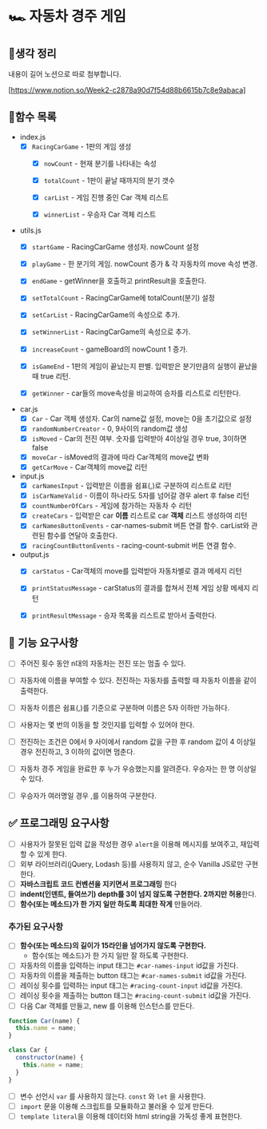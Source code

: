 # 🏎️ 자동차 경주 게임

## 📌생각 정리
내용이 길어 노션으로 따로 첨부합니다.

[https://www.notion.so/Week2-c2878a90d7f54d88b6615b7c8e9abaca]

## 📌함수 목록
- index.js
    - [x] `RacingCarGame` - 1판의 게임 생성
      - [x] `nowCount` - 현재 분기를 나타내는 속성
      - [x] `totalCount` - 1판이 끝날 때까지의 분기 갯수 
      - [x] `carList` - 게임 진행 중인 Car 객체 리스트
      - [x] `winnerList` - 우승자 Car 객체 리스트 


- utils.js
  - [x] `startGame` - RacingCarGame 생성자. nowCount 설정  
  - [x] `playGame` - 한 분기의 게임. nowCount 증가 & 각 자동차의 move 속성 변경.
  - [x] `endGame` - getWinner을 호출하고 printResult을 호출한다. 
  - [x] `setTotalCount` - RacingCarGame에 totalCount(분기) 설정
  - [x] `setCarList` - RacingCarGame의 속성으로 추가.
  - [x] `setWinnerList` - RacingCarGame의 속성으로 추가.
  - [x] `increaseCount` - gameBoard의 nowCount 1 증가.
  - [x] `isGameEnd` - 1판의 게임이 끝났는지 판별. 입력받은 분기만큼의 실행이 끝났을 때 true 리턴.
  - [x] `getWinner` - car들의 move속성을 비교하여 승자를 리스트로 리턴한다. 


- car.js
    - [x] `Car` - Car 객체 생성자. Car의 name값 설정, move는 0을 초기값으로 설정   
    - [x] `randomNumberCreator` - 0, 9사이의 random값 생성   
    - [x] `isMoved`  - Car의 전진 여부. 숫자를 입력받아 4이상일 경우 true, 3이하면 false   
    - [x] `moveCar` - isMoved의 결과에 따라 Car객체의 move값 변화   
    - [x] `getCarMove` - Car객체의 move값 리턴    

- input.js
    - [x] `carNamesInput` - 입력받은 이름을 쉼표(,)로 구분하여 리스트로 리턴   
    - [x] `isCarNameValid` - 이름이 하나라도 5자를 넘어갈 경우 alert 후 false 리턴  
    - [x] `countNumberOfCars` - 게임에 참가하는 자동차 수 리턴
    - [x] `createCars` - 입력받은 car **이름** 리스트로 car **객체** 리스트 생성하여 리턴
    - [x] `carNamesButtonEvents` - car-names-submit 버튼 연결 함수. carList와 관련된 함수를 연달아 호출한다.
    - [x] `racingCountButtonEvents` - racing-count-submit 버튼 연결 함수.

- output.js
    - [x] `carStatus` - Car객체의 move를 입력받아 자동차별로 결과 메세지 리턴   
    - [x] `printStatusMessage` - carStatus의 결과를 합쳐서 전체 게임 상황 메세지 리턴 
    - [x] `printResultMessage` - 승자 목록을 리스트로 받아서 출력한다.   


## 🎯 기능 요구사항

- [ ] 주어진 횟수 동안 n대의 자동차는 전진 또는 멈출 수 있다.   
- [ ] 자동차에 이름을 부여할 수 있다. 전진하는 자동차를 출력할 때 자동차 이름을 같이 출력한다.   
- [ ] 자동차 이름은 쉼표(,)를 기준으로 구분하며 이름은 5자 이하만 가능하다.   
- [ ] 사용자는 몇 번의 이동을 할 것인지를 입력할 수 있어야 한다.   
- [ ] 전진하는 조건은 0에서 9 사이에서 random 값을 구한 후 random 값이 4 이상일 경우 전진하고, 3 이하의 값이면 멈춘다.   
- [ ] 자동차 경주 게임을 완료한 후 누가 우승했는지를 알려준다. 우승자는 한 명 이상일 수 있다.   
- [ ] 우승자가 여러명일 경우 ,를 이용하여 구분한다.   


## ✅ 프로그래밍 요구사항
- [ ] 사용자가 잘못된 입력 값을 작성한 경우 `alert`을 이용해 메시지를 보여주고, 재입력할 수 있게 한다.   
- [ ] 외부 라이브러리(jQuery, Lodash 등)를 사용하지 않고, 순수 Vanilla JS로만 구현한다.   
- [ ] **자바스크립트 코드 컨벤션을 지키면서 프로그래밍** 한다   
- [ ] **indent(인덴트, 들여쓰기) depth를 3이 넘지 않도록 구현한다. 2까지만 허용**한다.   
- [ ] **함수(또는 메소드)가 한 가지 일만 하도록 최대한 작게** 만들어라.   

### 추가된 요구사항

- [ ] **함수(또는 메소드)의 길이가 15라인을 넘어가지 않도록 구현한다.**
  - 함수(또는 메소드)가 한 가지 일만 잘 하도록 구현한다.   
- [ ] 자동차의 이름을 입력하는 input 태그는 `#car-names-input` id값을 가진다.   
- [ ] 자동차의 이름을 제출하는 button 태그는 `#car-names-submit` id값을 가진다.   
- [ ] 레이싱 횟수를 입력하는 input 태그는 `#racing-count-input` id값을 가진다.   
- [ ] 레이싱 횟수을 제출하는 button 태그는 `#racing-count-submit` id값을 가진다.   
- [ ] 다음 Car 객체를 만들고, new 를 이용해 인스턴스를 만든다.   

```javascript
function Car(name) {
  this.name = name;
}

class Car {
  constructor(name) {
    this.name = name;
  }
}
```

- [ ] 변수 선언시 `var` 를 사용하지 않는다. `const` 와 `let` 을 사용한다.   
- [ ] `import` 문을 이용해 스크립트를 모듈화하고 불러올 수 있게 만든다.   
- [ ] `template literal`을 이용해 데이터와 html string을 가독성 좋게 표현한다.    
